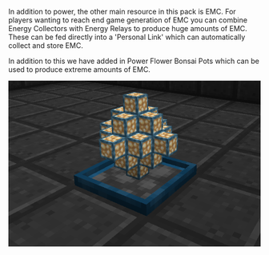In addition to power, the other main resource in this pack is EMC. For players wanting to reach end game generation of EMC you can combine Energy Collectors with  Energy Relays to produce huge amounts of EMC. These can be fed directly into a 'Personal Link' which can automatically collect and store EMC.

In addition to this we have added in Power Flower Bonsai Pots which can be used to produce extreme amounts of EMC.

![](flower.png)


